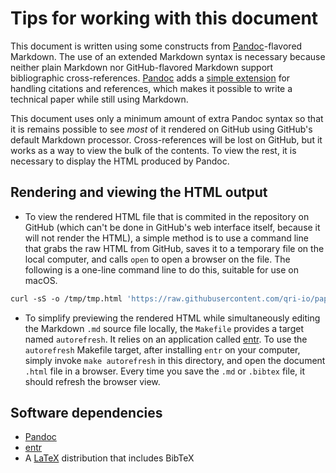 # Tips for working with this document

This document is written using some constructs from [Pandoc](http://pandoc.org/MANUAL.html#pandocs-markdown)-flavored Markdown. The use of an extended Markdown syntax is necessary because neither plain Markdown nor GitHub-flavored Markdown support bibliographic cross-references.  [Pandoc](http://pandoc.org) adds a [simple extension](http://pandoc.org/MANUAL.html#citations) for handling citations and references, which makes it possible to write a technical paper while still using Markdown.

This document uses only a minimum amount of extra Pandoc syntax so that it is remains possible to see _most_ of it rendered on GitHub using GitHub's default Markdown processor. Cross-references will be lost on GitHub, but it works as a way to view the bulk of the contents.  To view the rest, it is necessary to display the HTML produced by Pandoc.

## Rendering and viewing the HTML output

* To view the rendered HTML file that is commited in the repository on GitHub (which can't be done in GitHub's web interface itself, because it will not render the HTML), a simple method is to use a command line that grabs the raw HTML from GitHub, saves it to a temporary file on the local computer, and calls `open` to open a browser on the file.  The following is a one-line command line to do this, suitable for use on macOS.

```csh
curl -sS -o /tmp/tmp.html 'https://raw.githubusercontent.com/qri-io/papers/master/qri-deterministic_querying/v2.html?token=ABYgI2bsM8OoKZ8i2Clgm8RBQAqUeS5iks5ZjgiHwA%3D%3D' && open /tmp/tmp.html
```
* To simplify previewing the rendered HTML while simultaneously editing the Markdown `.md` source file locally, the `Makefile` provides a target named `autorefresh`.  It relies on an application called [entr](http://entrproject.org).  To use the `autorefresh` Makefile target, after installing `entr` on your computer, simply invoke `make autorefresh` in this directory, and open the document `.html` file in a browser.  Every time you save the `.md` or `.bibtex` file, it should refresh the browser view.


## Software dependencies

* [Pandoc](http://pandoc.org)
* [entr](http://entrproject.org)
* A [LaTeX](https://www.latex-project.org/get/) distribution that includes BibTeX
